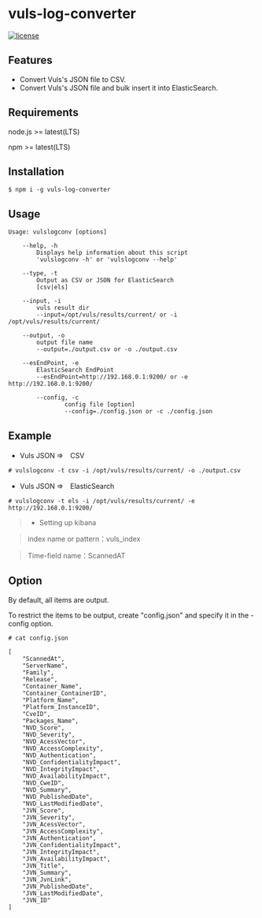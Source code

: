 # vuls-log-converter


[![license](https://img.shields.io/github/license/usiusi360/zabirepo.svg?style=flat-square)](https://github.com/usiusi360/vuls-log-converter/blob/master/LICENSE.txt)

## Features
- Convert Vuls's JSON file to CSV.
- Convert Vuls's JSON file and bulk insert it into ElasticSearch.


## Requirements
node.js >= latest(LTS)

npm     >= latest(LTS)

## Installation

```
$ npm i -g vuls-log-converter
```

## Usage

```
Usage: vulslogconv [options]

	--help, -h
		Displays help information about this script
		'vulslogconv -h' or 'vulslogconv --help'

	--type, -t
		Output as CSV or JSON for ElasticSearch
		[csv|els]

	--input, -i
		vuls result dir
		--input=/opt/vuls/results/current/ or -i /opt/vuls/results/current/

	--output, -o
		output file name
		--output=./output.csv or -o ./output.csv

	--esEndPoint, -e
		ElasticSearch EndPoint
		--esEndPoint=http://192.168.0.1:9200/ or -e http://192.168.0.1:9200/

        --config, -c
                config file [option]
                --config=./config.json or -c ./config.json
```

## Example

- Vuls JSON ⇒　CSV
```
# vulslogconv -t csv -i /opt/vuls/results/current/ -o ./output.csv
```

- Vuls JSON ⇒　ElasticSearch
```
# vulslogconv -t els -i /opt/vuls/results/current/ -e http://192.168.0.1:9200/
```

> + Setting up kibana

> index name or pattern：vuls_index

> Time-field name：ScannedAT


## Option

By default, all items are output.

To restrict the items to be output, create "config.json" and specify it in the - config option.

```
# cat config.json 

[
    "ScannedAt",
    "ServerName",
    "Family",
    "Release",
    "Container_Name",
    "Container_ContainerID",
    "Platform_Name",
    "Platform_InstanceID",
    "CveID",
    "Packages_Name",
    "NVD_Score",
    "NVD_Severity",
    "NVD_AcessVector",
    "NVD_AccessComplexity",
    "NVD_Authentication",
    "NVD_ConfidentialityImpact",
    "NVD_IntegrityImpact",
    "NVD_AvailabilityImpact",
    "NVD_CweID",
    "NVD_Summary",
    "NVD_PublishedDate",
    "NVD_LastModifiedDate",
    "JVN_Score",
    "JVN_Severity",
    "JVN_AcessVector",
    "JVN_AccessComplexity",
    "JVN_Authentication",
    "JVN_ConfidentialityImpact",
    "JVN_IntegrityImpact",
    "JVN_AvailabilityImpact",
    "JVN_Title",
    "JVN_Summary",
    "JVN_JvnLink",
    "JVN_PublishedDate",
    "JVN_LastModifiedDate",
    "JVN_ID"
]

```
